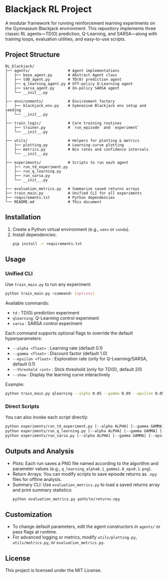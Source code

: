 # Blackjack RL Project

A modular framework for running reinforcement learning experiments on the Gymnasium Blackjack environment. This repository implements three classic RL agents—TD(0) prediction, Q-Learning, and SARSA—along with training loops, evaluation utilities, and easy-to-use scripts.

## Project Structure

```
RL_blackjack/
├── agents/                 # Agent implementations
│   ├── base_agent.py       # Abstract Agent class
│   ├── td0_agent.py        # TD(0) prediction agent
│   ├── q_learning_agent.py # Off-policy Q-Learning agent
│   ├── sarsa_agent.py      # On-policy SARSA agent
│   └── __init__.py
│
├── environments/           # Environment factory
│   ├── blackjack_env.py    # Gymnasium Blackjack env setup and seeding
│   └── __init__.py
│
├── train_logic/            # Core training routines
│   ├── trainer.py          # `run_episode` and `experiment`
│   └── __init__.py
│
├── utils/                  # Helpers for plotting & metrics
│   ├── plotting.py         # Learning-curve plotting
│   ├── metrics.py          # Win rates and confidence intervals
│   └── __init__.py
│
├── experiments/            # Scripts to run each agent
│   ├── run_td_experiment.py
│   ├── run_q_learning.py
│   ├── run_sarsa.py
│   └── __init__.py
│
├── evaluation_metrics.py   # Summarize saved returns arrays
├── train_main.py           # Unified CLI for all experiments
├── requirements.txt        # Python dependencies
└── README.md               # This document
```

## Installation

1. Create a Python virtual environment (e.g., `venv` or `conda`).
2. Install dependencies:
   ```bash
   pip install -r requirements.txt
   ```

## Usage

### Unified CLI

Use `train_main.py` to run any experiment:

```bash
python train_main.py <command> [options]
```

Available commands:
- `td`       : TD(0) prediction experiment
- `qlearning`: Q-Learning control experiment
- `sarsa`    : SARSA control experiment

Each command supports optional flags to override the default hyperparameters:
- `--alpha <float>`      : Learning rate (default 0.1)
- `--gamma <float>`      : Discount factor (default 1.0)
- `--epsilon <float>`    : Exploration rate (only for Q-Learning/SARSA, default 0.1)
- `--threshold <int>`    : Stick threshold (only for TD(0), default 20)
- `--show`               : Display the learning curve interactively

Example:
```bash
python train_main.py qlearning --alpha 0.05 --gamma 0.99 --epsilon 0.05 --show
```

### Direct Scripts

You can also invoke each script directly:
```bash
python experiments/run_td_experiment.py [--alpha ALPHA] [--gamma GAMMA] [--threshold THRESHOLD] [--show]
python experiments/run_q_learning.py [--alpha ALPHA] [--gamma GAMMA] [--epsilon EPSILON] [--show]
python experiments/run_sarsa.py [--alpha ALPHA] [--gamma GAMMA] [--epsilon EPSILON] [--show]
```

## Outputs and Analysis

- Plots: Each run saves a PNG file named according to the algorithm and parameter values (e.g., `q_learning_alpha0.1_gamma1.0_eps0.1.png`).
- Return Arrays: You can modify scripts to save episode returns as `.npy` files for offline analysis.
- Summary CLI: Use `evaluation_metrics.py` to load a saved returns array and print summary statistics:
  ```bash
  python evaluation_metrics.py path/to/returns.npy
  ```

## Customization

- To change default parameters, edit the agent constructors in `agents/` or pass flags at runtime.
- For advanced logging or metrics, modify `utils/plotting.py`, `utils/metrics.py`, or `evaluation_metrics.py`.

## License

This project is licensed under the MIT License.


